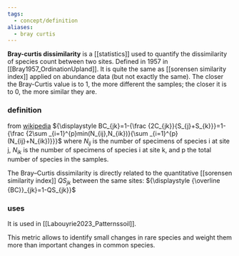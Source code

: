 ```yaml
---
tags:
  - concept/definition
aliases:
  - bray curtis
---
```

**Bray-curtis dissimilarity** is a [[statistics]] used to quantify the dissimilarity of species count between two sites. Defined in 1957 in [[Bray1957_OrdinationUpland]]. It is quite the same as [[sorensen similarity index]] applied on abundance data (but not exactly the same).
The closer the Bray-Curtis value is to 1, the more different the samples; the closer it is to 0, the more similar they are.
### definition
from [wikipedia](https://en.wikipedia.org/wiki/Bray%E2%80%93Curtis_dissimilarity)
${\displaystyle BC_{jk}=1-{\frac {2C_{jk}}{S_{j}+S_{k}}}=1-{\frac {2\sum _{i=1}^{p}min(N_{ij},N_{ik})}{\sum _{i=1}^{p}(N_{ij}+N_{ik})}}}$
where $N_{ij}$ is the number of specimens of species i at site j, $N_{ik}$ is the number of specimens of species i at site k, and p the total number of species in the samples. 

The Bray–Curtis dissimilarity is directly related to the quantitative [[sorensen similarity index]] ${\displaystyle QS_{jk}}$ between the same sites:
${\displaystyle {\overline {BC}}_{jk}=1-QS_{jk}}$
### uses
It is used in [[Labouyrie2023_Patternssoil]].

This metric allows to identify small changes in rare species and weight them more than important changes in common species.